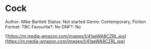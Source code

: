 # Cock

Author: Mike Bartlett
Status: Not started
Genre: Contemporary, Fiction
Format: TBC
Favourite?: No
DNF?: No

![https://m.media-amazon.com/images/I/41aeWA8CZRL.jpg](https://m.media-amazon.com/images/I/41aeWA8CZRL.jpg)